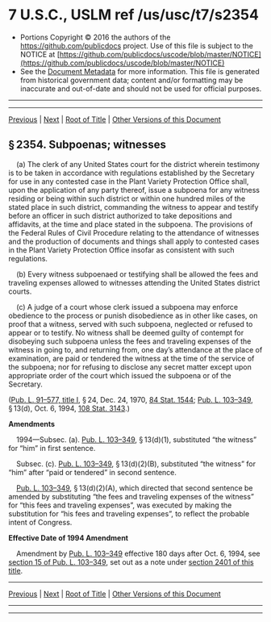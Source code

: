 ---
---

# 7 U.S.C., USLM ref /us/usc/t7/s2354

* Portions Copyright © 2016 the authors of the https://github.com/publicdocs project.
  Use of this file is subject to the NOTICE at [https://github.com/publicdocs/uscode/blob/master/NOTICE](https://github.com/publicdocs/uscode/blob/master/NOTICE)
* See the [Document Metadata](././../../../../../..//README.md) for more information.
  This file is generated from historical government data; content and/or formatting may be inaccurate and out-of-date and should not be used for official purposes.

----------
----------

[Previous](./../../../../../..//us/usc/t7/ch57/schI/ptB/m__us_usc_t7_s2353.md) | [Next](./../../../../../..//us/usc/t7/ch57/schI/ptB/m__us_usc_t7_s2355.md) | [Root of Title](./../../../../../../) | [Other Versions of this Document](https://publicdocs.github.io/go/links?ns=uslm&ref=%2Fus%2Fusc%2Ft7%2Fs2354)

## § 2354. Subpoenas; witnesses

    (a) The clerk of any United States court for the district wherein testimony is to be taken in accordance with regulations established by the Secretary for use in any contested case in the Plant Variety Protection Office shall, upon the application of any party thereof, issue a subpoena for any witness residing or being within such district or within one hundred miles of the stated place in such district, commanding the witness to appear and testify before an officer in such district authorized to take depositions and affidavits, at the time and place stated in the subpoena. The provisions of the Federal Rules of Civil Procedure relating to the attendance of witnesses and the production of documents and things shall apply to contested cases in the Plant Variety Protection Office insofar as consistent with such regulations.

    (b) Every witness subpoenaed or testifying shall be allowed the fees and traveling expenses allowed to witnesses attending the United States district courts.

    (c) A judge of a court whose clerk issued a subpoena may enforce obedience to the process or punish disobedience as in other like cases, on proof that a witness, served with such subpoena, neglected or refused to appear or to testify. No witness shall be deemed guilty of contempt for disobeying such subpoena unless the fees and traveling expenses of the witness in going to, and returning from, one day’s attendance at the place of examination, are paid or tendered the witness at the time of the service of the subpoena; nor for refusing to disclose any secret matter except upon appropriate order of the court which issued the subpoena or of the Secretary.

([Pub. L. 91–577, title I][/us/pl/91/577/tI], § 24, Dec. 24, 1970, [84 Stat. 1544][/us/stat/84/1544]; [Pub. L. 103–349][/us/pl/103/349], § 13(d), Oct. 6, 1994, [108 Stat. 3143][/us/stat/108/3143].)

 __Amendments__ 

    1994—Subsec. (a). [Pub. L. 103–349][/us/pl/103/349], § 13(d)(1), substituted “the witness” for “him” in first sentence.

    Subsec. (c). [Pub. L. 103–349][/us/pl/103/349], § 13(d)(2)(B), substituted “the witness” for “him” after “paid or tendered” in second sentence.

    [Pub. L. 103–349][/us/pl/103/349], § 13(d)(2)(A), which directed that second sentence be amended by substituting “the fees and traveling expenses of the witness” for “this fees and traveling expenses”, was executed by making the substitution for “his fees and traveling expenses”, to reflect the probable intent of Congress.

 __Effective Date of 1994 Amendment__ 

    Amendment by [Pub. L. 103–349][/us/pl/103/349] effective 180 days after Oct. 6, 1994, see [section 15 of Pub. L. 103–349][/us/pl/103/349/s15], set out as a note under [section 2401 of this title][/us/usc/t7/s2401].

----------

[Previous](./../../../../../..//us/usc/t7/ch57/schI/ptB/m__us_usc_t7_s2353.md) | [Next](./../../../../../..//us/usc/t7/ch57/schI/ptB/m__us_usc_t7_s2355.md) | [Root of Title](./../../../../../../) | [Other Versions of this Document](https://publicdocs.github.io/go/links?ns=uslm&ref=%2Fus%2Fusc%2Ft7%2Fs2354)

----------
----------

[/us/pl/91/577/tI]: https://publicdocs.github.io/go/links?ns=uslm&ref=%2Fus%2Fpl%2F91%2F577%2FtI
[/us/stat/84/1544]: https://publicdocs.github.io/go/links?ns=uslm&ref=%2Fus%2Fstat%2F84%2F1544
[/us/pl/103/349]: https://publicdocs.github.io/go/links?ns=uslm&ref=%2Fus%2Fpl%2F103%2F349
[/us/stat/108/3143]: https://publicdocs.github.io/go/links?ns=uslm&ref=%2Fus%2Fstat%2F108%2F3143
[/us/pl/103/349]: https://publicdocs.github.io/go/links?ns=uslm&ref=%2Fus%2Fpl%2F103%2F349
[/us/pl/103/349]: https://publicdocs.github.io/go/links?ns=uslm&ref=%2Fus%2Fpl%2F103%2F349
[/us/pl/103/349]: https://publicdocs.github.io/go/links?ns=uslm&ref=%2Fus%2Fpl%2F103%2F349
[/us/pl/103/349]: https://publicdocs.github.io/go/links?ns=uslm&ref=%2Fus%2Fpl%2F103%2F349
[/us/pl/103/349/s15]: https://publicdocs.github.io/go/links?ns=uslm&ref=%2Fus%2Fpl%2F103%2F349%2Fs15
[/us/usc/t7/s2401]: https://publicdocs.github.io/go/links?ns=uslm&ref=%2Fus%2Fusc%2Ft7%2Fs2401


